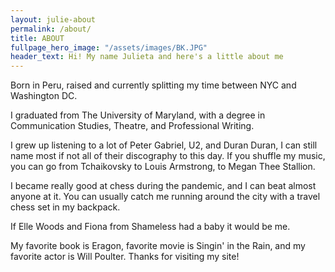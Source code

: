 ```yaml
---
layout: julie-about
permalink: /about/
title: ABOUT
fullpage_hero_image: "/assets/images/BK.JPG"
header_text: Hi! My name Julieta and here's a little about me 
---
```

Born in Peru, raised and currently splitting my time between NYC and Washington DC. 

I graduated from The University of Maryland, with a degree in Communication Studies, Theatre, and Professional Writing.

I grew up listening to a lot of Peter Gabriel, U2, and Duran Duran, I can still name most if not all of their discography to this day. If you shuffle my music, you can go from Tchaikovsky to Louis Armstrong, to Megan Thee Stallion.

I became really good at chess during the pandemic, and I can beat almost anyone at it. You can usually catch me running around the city with a travel chess set in my backpack.

If Elle Woods and Fiona from Shameless had a baby it would be me. 

My favorite book is Eragon, favorite movie is Singin' in the Rain, and my favorite actor is Will Poulter. Thanks for visiting my site!
